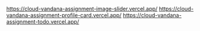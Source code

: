 https://cloud-vandana-assignment-image-slider.vercel.app/
https://cloud-vandana-assignment-profile-card.vercel.app/
https://cloud-vandana-assignment-todo.vercel.app/

